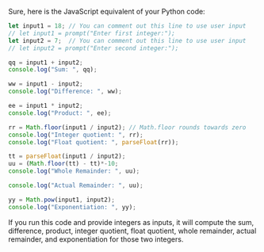 Sure, here is the JavaScript equivalent of your Python code:

```javascript
let input1 = 18; // You can comment out this line to use user input
// let input1 = prompt("Enter first integer:");
let input2 = 7;  // You can comment out this line to use user input
// let input2 = prompt("Enter second integer:");

qq = input1 + input2;
console.log("Sum: ", qq);

ww = input1 - input2;
console.log("Difference: ", ww);

ee = input1 * input2;
console.log("Product: ", ee);

rr = Math.floor(input1 / input2); // Math.floor rounds towards zero
console.log("Integer quotient: ", rr);
console.log("Float quotient: ", parseFloat(rr));

tt = parseFloat(input1 / input2);
uu = (Math.floor(tt) - tt)*-10;
console.log("Whole Remainder: ", uu);

console.log("Actual Remainder: ", uu);

yy = Math.pow(input1, input2);
console.log("Exponentiation: ", yy);
```

If you run this code and provide integers as inputs, it will compute the sum, difference, product, integer quotient, float quotient, whole remainder, actual remainder, and exponentiation for those two integers.
